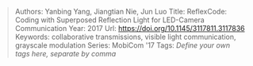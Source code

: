 > Authors: Yanbing Yang, Jiangtian Nie, Jun Luo
> Title: ReflexCode: Coding with Superposed Reflection Light for LED-Camera Communication
> Year: 2017
> Url: https://doi.org/10.1145/3117811.3117836
> Keywords: collaborative transmissions, visible light communication, grayscale modulation
> Series: MobiCom '17
> Tags: *Define your own tags here, separate by comma*